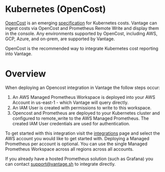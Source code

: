 # Kubernetes (OpenCost)

[OpenCost](https://www.opencost.io) is an emerging [specification](https://github.com/opencost/opencost/blob/develop/spec/opencost-specv01.md) for Kubernetes costs. Vantage can ingest costs via OpenCost and Prometheus Remote Write and display them in the console. Any environments supported by OpenCost, including AWS, GCP, Azure, and on-prem, are supported by Vantage.

OpenCost is the recommended way to integrate Kubernetes cost reporting into Vantage.



# Overview

When deploying an Opencost integration in Vantage the follow steps occur:

1. An AWS Managed Prometheus Workspace is deployed into your AWS Account in us-east-1 - which Vantage will query directly.
2. An IAM User is created with permissions to write to this workspace.
3. Opencost and Prometheus are deployed to your Kubernetes cluster and configured to remote_write to the AWS Managed Prometheus. The created IAM User credentials are used for authentication.

To get started with this integration visit the [integrations](https://console.vantage.sh/settings/integrations) page and select the AWS account you would like to get started with. Deploying a Managed Prometheus per account is optional. You can use the single Managed Prometheus Workspace across all regions across all accounts.

If you already have a hosted Prometheus solution (such as Grafana) you can contact support@vantage.sh to integrate directly.

